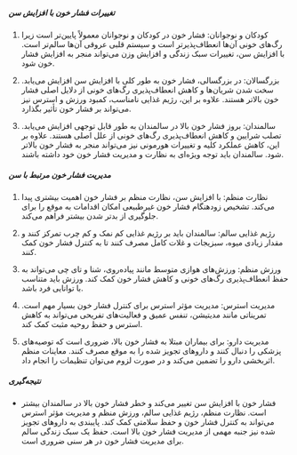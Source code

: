 ##### تغییرات فشار خون با افزایش سن

1. کودکان و نوجوانان: فشار خون در کودکان و نوجوانان معمولاً پایین‌تر است زیرا رگ‌های خونی آن‌ها انعطاف‌پذیرتر است و سیستم قلبی عروقی آن‌ها سالم‌تر است. با افزایش سن، تغییرات سبک زندگی و افزایش وزن می‌تواند منجر به افزایش فشار خون شود.

2. بزرگسالان: در بزرگسالی، فشار خون به طور کلی با افزایش سن افزایش می‌یابد. سخت شدن شریان‌ها و کاهش انعطاف‌پذیری رگ‌های خونی از دلایل اصلی فشار خون بالاتر هستند. علاوه بر این، رژیم غذایی نامناسب، کمبود ورزش و استرس نیز می‌تواند بر فشار خون تأثیر بگذارد.

3. سالمندان: بروز فشار خون بالا در سالمندان به طور قابل توجهی افزایش می‌یابد. تصلب شرایین و کاهش انعطاف‌پذیری رگ‌های خونی از علل اصلی هستند. علاوه بر این، کاهش عملکرد کلیه و تغییرات هورمونی نیز می‌تواند منجر به فشار خون بالاتر شود. سالمندان باید توجه ویژه‌ای به نظارت و مدیریت فشار خون خود داشته باشند.

##### مدیریت فشار خون مرتبط با سن

1. نظارت منظم: با افزایش سن، نظارت منظم بر فشار خون اهمیت بیشتری پیدا می‌کند. تشخیص زودهنگام فشار خون غیرطبیعی امکان اقدامات به موقع را برای جلوگیری از بدتر شدن بیشتر فراهم می‌کند.

2. رژیم غذایی سالم: سالمندان باید بر رژیم غذایی کم نمک و کم چرب تمرکز کنند و مقدار زیادی میوه، سبزیجات و غلات کامل مصرف کنند تا به کنترل فشار خون کمک کنند.

3. ورزش منظم: ورزش‌های هوازی متوسط مانند پیاده‌روی، شنا و تای چی می‌تواند به حفظ انعطاف‌پذیری رگ‌های خونی و کاهش فشار خون کمک کند. ورزش باید متناسب با توانایی فرد باشد.

4. مدیریت استرس: مدیریت مؤثر استرس برای کنترل فشار خون بسیار مهم است. تمریناتی مانند مدیتیشن، تنفس عمیق و فعالیت‌های تفریحی می‌تواند به کاهش استرس و حفظ روحیه مثبت کمک کند.

5. مدیریت دارو: برای بیماران مبتلا به فشار خون بالا، ضروری است که توصیه‌های پزشکی را دنبال کنند و داروهای تجویز شده را به موقع مصرف کنند. معاینات منظم اثربخشی دارو را تضمین می‌کند و در صورت لزوم می‌توان تنظیمات را انجام داد.

##### نتیجه‌گیری
* فشار خون با افزایش سن تغییر می‌کند و خطر فشار خون بالا در سالمندان بیشتر است. نظارت منظم، رژیم غذایی سالم، ورزش منظم و مدیریت مؤثر استرس می‌تواند به کنترل فشار خون و حفظ سلامتی کمک کند. پایبندی به داروهای تجویز شده نیز جنبه مهمی از مدیریت فشار خون بالا است. حفظ یک سبک زندگی سالم برای مدیریت فشار خون در هر سنی ضروری است.